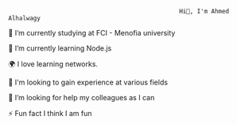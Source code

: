                                                     Hi👋, I'm Ahmed Alhalwagy

🔭 I’m currently studying at FCI - Menofia university

🌱 I’m currently learning Node.js 

🌍 I love learning networks.

👯 I'm looking to gain experience at various fields

🤝 I’m looking for help my colleagues as I can

⚡ Fun fact I think I am fun

<!---
alhalwagy/alhalwagy is a ✨ special ✨ repository because its `README.md` (this file) appears on your GitHub profile.
You can click the Preview link to take a look at your changes.
--->
